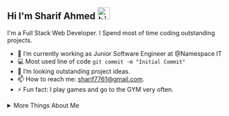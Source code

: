 ## Hi I'm Sharif Ahmed <img src="https://user-images.githubusercontent.com/1303154/88677602-1635ba80-d120-11ea-84d8-d263ba5fc3c0.gif" width="28px" alt="hi">

I'm a Full Stack Web Developer. I Spend most of time coding outstanding projects.




- 🔭 I’m currently working as Junior Software Engineer at @Namespace IT
- :computer: Most used line of code `git commit -m "Initial Commit"`
- 🤔 I’m looking outstanding project ideas.
- 📫 How to reach me: sharif7761@gmail.com.
- ⚡ Fun fact: I play games and go to the GYM very often.

<details>
<summary>
  More Things About Me
</summary>
<br>
I love sharing knowledge and discuss ideas. Love to work as a team and help other developers. I never feel hesitate to ask 'why' and  learn new things from others! I always try to learn a new thing everyday. 
</details>

